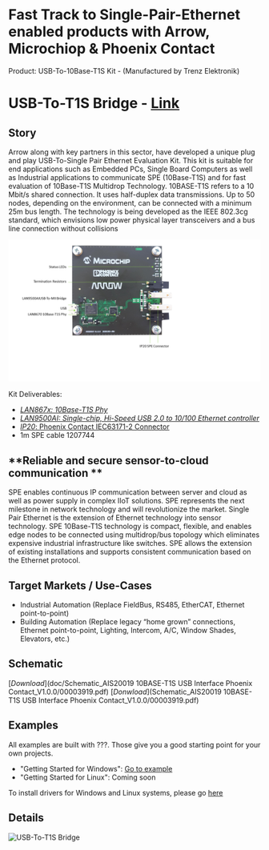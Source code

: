 # Fast Track to Single-Pair-Ethernet enabled products with Arrow, Microchiop & Phoenix Contact
Product: USB-To-10Base-T1S Kit - (Manufactured by Trenz Elektronik)

**USB-To-T1S Bridge** - [Link](https://)
====================================================

**Story**
------------------------
Arrow along with key partners in this sector, have developed a unique plug and play USB-To-Single Pair Ethernet Evaluation Kit. This kit is suitable for end applications such as Embedded PCs, Single Board Computers as well as Industrial applications to communicate SPE (10Base-T1S) and for fast evaluation of 10Base-T1S Multidrop Technology.
10BASE-T1S refers to a 10 Mbit/s shared connection. It uses half-duplex data transmissions. Up to 50 nodes, depending on the environment, can be connected with a minimum 25m bus length. The technology is being developed as the IEEE 802.3cg standard, which envisions low power physical layer transceivers and a bus line connection without collisions

![USB-To-T1S Bridge](images/onepager.png)

Kit Deliverables:
  - [*LAN867x: 10Base-T1S Phy*](doc/00003919.pdf)
  - [*LAN9500AI: Single-chip, Hi-Speed USB 2.0 to 10/100 Ethernet controller*](https://www.microchip.com/wwwproducts/en/LAN9500A#additional-features)
  - [*IP20*: Phoenix Contact IEC63171-2 Connector](https://www.phoenixcontact.com/online/portal/at?1dmy&urile=wcm%3Apath%3A/atde/web/main/products/technology_pages/subcategory_pages/Single_pair_ethernet/52214e58-5f89-4493-b2fa-96873d7e97c3)
  - 1m SPE cable 1207744
  


**Reliable and secure sensor-to-cloud communication **
------------------------
SPE enables continuous IP communication between server and cloud as well as power supply in complex IIoT solutions. SPE represents the next milestone in network technology and will revolutionize the market. 
Single Pair Ethernet is the extension of Ethernet technology into sensor technology. SPE 10Base-T1S technology is compact, flexible, and enables edge nodes to be connected using multidrop/bus topology which eliminates expensive industrial infrastructure like switches. SPE allows the extension of existing installations and supports consistent communication based on the Ethernet protocol. 

 **Target Markets / Use-Cases**
------------------------
  - Industrial Automation (Replace FieldBus, RS485, EtherCAT, Ethernet point-to-point)
  - Building Automation (Replace legacy “home grown” connections, Ethernet point-to-point, Lighting, Intercom, A/C, Window Shades, Elevators, etc.)

**Schematic**
------------------------
[*Download*](doc/Schematic_AIS20019 10BASE-T1S USB Interface Phoenix Contact_V1.0.0/00003919.pdf)
[*Donwload*](Schematic_AIS20019 10BASE-T1S USB Interface Phoenix Contact_V1.0.0/00003919.pdf)

**Examples**
------------------------
All examples are built with ???. Those give you a good starting point for your own projects.
  - "Getting Started for Windows": [Go to example](https://github.com/jpiwek/usb_t1s_bridge/tree/main/software/install/README.md)
  - "Getting Started for Linux": Coming soon

To install drivers for Windows and Linux systems, please go [here](https://github.com/jpiwek/usb_t1s_bridge/tree/main/software/install/README.md)

**Details**
------------------------

![USB-To-T1S Bridge](images/overview.png)
